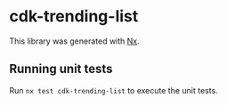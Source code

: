 # cdk-trending-list

This library was generated with [Nx](https://nx.dev).

## Running unit tests

Run `nx test cdk-trending-list` to execute the unit tests.

